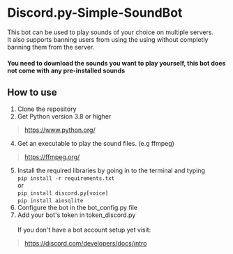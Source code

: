# Discord.py-Simple-SoundBot
This bot can be used to play sounds of your choice on multiple servers.  
It also supports banning users from using the using without completly banning them from the server.  
#### You need to download the sounds you want to play yourself, this bot does not come with any pre-installed sounds
## How to use  
1. Clone the repository
3. Get Python version 3.8 or higher  
> https://www.python.org/
4. Get an executable to play the sound files. (e.g ffmpeg)
> https://ffmpeg.org/
5. Install the required libraries by going in to the terminal and typing  
`pip install -r requirements.txt`  
or  
    `pip install discord.py[voice]`  
    `pip install aiosqlite`  
6. Configure the bot in the bot_config.py file  
7. Add your bot's token in token_discord.py  
&nbsp;  
If you don't have a bot account setup yet visit:  
> https://discord.com/developers/docs/intro


